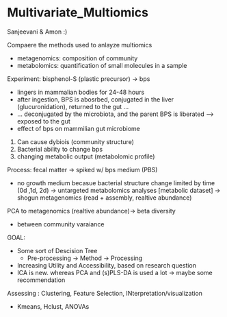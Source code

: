 # Multivariate_Multiomics
Sanjeevani & Amon :)

Compaere the methods used to anlayze multiomics 
* metagenomics: composition of community
* metabolomics: quantification of small molecules in a sample

Experiment: bisphenol-S (plastic precursor) -> bps
* lingers in mammalian bodies for 24-48 hours
* after ingestion, BPS is abosrbed, conjugated in the liver (glucuronidation), returned to the gut ...
* ... deconjugated by the microbiota, and the parent BPS is liberated --> exposed to the gut
* effect of bps on mammilian gut microbiome

1. Can cause dybiois (community structure)
2. Bacterial ability to change bps
3. changing metabolic output (metabolomic profile)

Process: fecal matter -> spiked w/ bps medium (PBS)
* no growth medium becasue bacterial structure change limited by time (0d ,1d, 2d)
  -> untargeted metabolomics analyses [metabolic dataset]
  -> shogun metagenomics (read + assembly, realtive abundance)

PCA to metagenomics (realtive abundance)-> beta diversity
* between community varaiance


GOAL: 
* Some sort of Descision Tree
  * Pre-processing -> Method -> Processing
* Increasing Utility and Accessibility, based on research question
* ICA is new. whereas PCA and (s)PLS-DA is used a lot -> maybe some recommendation

Assessing : Clustering, Feature Selection, INterpretation/visualization
* Kmeans, Hclust, ANOVAs
